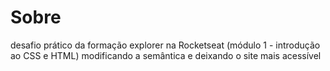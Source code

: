 # Sobre
desafio prático da formação explorer na Rocketseat (módulo 1 - introdução ao CSS e HTML) modificando a semântica e deixando o site mais acessível 
